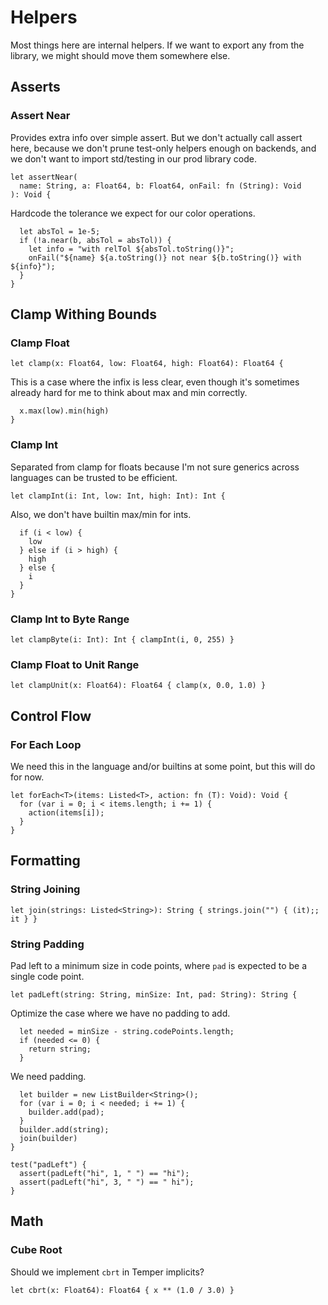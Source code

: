 # Helpers

Most things here are internal helpers. If we want to export any from the
library, we might should move them somewhere else.

## Asserts

### Assert Near

Provides extra info over simple assert. But we don't actually call assert here,
because we don't prune test-only helpers enough on backends, and we don't want
to import std/testing in our prod library code.

    let assertNear(
      name: String, a: Float64, b: Float64, onFail: fn (String): Void
    ): Void {

Hardcode the tolerance we expect for our color operations.

      let absTol = 1e-5;
      if (!a.near(b, absTol = absTol)) {
        let info = "with relTol ${absTol.toString()}";
        onFail("${name} ${a.toString()} not near ${b.toString()} with ${info}");
      }
    }

## Clamp Withing Bounds

### Clamp Float

    let clamp(x: Float64, low: Float64, high: Float64): Float64 {

This is a case where the infix is less clear, even though it's sometimes already
hard for me to think about max and min correctly.

      x.max(low).min(high)
    }

### Clamp Int

Separated from clamp for floats because I'm not sure generics across languages
can be trusted to be efficient.

    let clampInt(i: Int, low: Int, high: Int): Int {

Also, we don't have builtin max/min for ints.

      if (i < low) {
        low
      } else if (i > high) {
        high
      } else {
        i
      }
    }

### Clamp Int to Byte Range

    let clampByte(i: Int): Int { clampInt(i, 0, 255) }

### Clamp Float to Unit Range

    let clampUnit(x: Float64): Float64 { clamp(x, 0.0, 1.0) }

## Control Flow

### For Each Loop

We need this in the language and/or builtins at some point, but this will do for
now.

    let forEach<T>(items: Listed<T>, action: fn (T): Void): Void {
      for (var i = 0; i < items.length; i += 1) {
        action(items[i]);
      }
    }

## Formatting

### String Joining

    let join(strings: Listed<String>): String { strings.join("") { (it);; it } }

### String Padding

Pad left to a minimum size in code points, where `pad` is expected to be a
single code point.

    let padLeft(string: String, minSize: Int, pad: String): String {

Optimize the case where we have no padding to add.

      let needed = minSize - string.codePoints.length;
      if (needed <= 0) {
        return string;
      }

We need padding.

      let builder = new ListBuilder<String>();
      for (var i = 0; i < needed; i += 1) {
        builder.add(pad);
      }
      builder.add(string);
      join(builder)
    }

    test("padLeft") {
      assert(padLeft("hi", 1, " ") == "hi");
      assert(padLeft("hi", 3, " ") == " hi");
    }

## Math

### Cube Root

Should we implement `cbrt` in Temper implicits?

    let cbrt(x: Float64): Float64 { x ** (1.0 / 3.0) }
